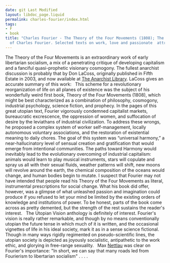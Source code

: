 ```yaml
---
date: git Last Modified
layout: libdoc_page.liquid
permalink: charles-fourier/index.html
tags:
- F
- book
title: "Charles Fourier - The Theory of the Four Movements (1808); The  Utopian Vision
  of Charles Fourier. Selected texts on work, love and passionate  attraction"
---
```


The Theory of the Four Movements is an extraordinary work of early libertarian socialism, a  mix of a penetrating critique of developing capitalism and a fanciful  quasi-prophetic visionary cosmogony. The fullest anarchist discussion is  probably that by Don LaCoss, originally published in Fifth Estate in  2003, and now available at <a href="mailto:https://theanarchistlibrary.org/library/don-lacoss-charles-fourier-prefigures-our-total-refusal"> The Anarchist Library</a>. LaCoss gives an accurate summary of this work:
 
This scheme for a revolutionary reorganization of life on  all planes of existence was the subject of his wonderfully weird first book,  Theory of the Four Movements (1808), which might be best characterized as a  combination of philosophy, cosmogony, industrial psychology, science fiction,  and prophecy. In the pages of this great utopian text, Fourier vigorously  condemned capitalist markets, bureaucratic excrescence, the oppression of women,  and suffocation of desire by the leviathans of industrial civilization.
To address these wrongs, he proposed a complex system of  worker self-management, locally autonomous voluntary associations, and the  restoration of existential meaning to daily chores. The goal of this system was  “universal harmony,” a near-hallucinatory level of sensual creation and  gratification that would emerge from intentional communities. The paths toward  Harmony would inevitably lead to the evolutionary overcoming of industrial  capitalism: animals would learn to play musical instruments, stars will copulate  and spray us all with their sexual fluids, weather patterns will shift, new  moons will revolve around the earth, the chemical composition of the oceans  would change, and human bodies begin to mutate. 
I suspect that Fourier may not have intended that people  read his Theory of the Four Movements as literal, instrumental prescriptions for  social change. What his book did offer, however, was a glimpse of what unleashed  passion and imagination could produce if you refused to let your mind be limited  by the existing orders of knowledge and institutions of power.
To be honest, parts of the book come across as pretty  demented, but the strength of the rest sustains the reader's interest.
 
The Utopian Vision anthology is definitely of  interest. Fourier's vision is really rather remarkable, and though by no means  conventionally utopian the future tense in which much of it is written, and the  occasional vignettes of life in his ideal society, mark it as in a sense science  fictional. Though in many ways rigidly regimented on pseudo-scientific lines,  the utopian society is depicted as joyously socialistic, antipathetic to the  work ethic, and glorying in free-range sexuality.
 
Max <a href="biblio.htm#Nettlau short history">Nettlau</a>  was clear on Fourier's importance: "In short, we can say that many roads led  from Fourierism to libertarian socialism" . . . .